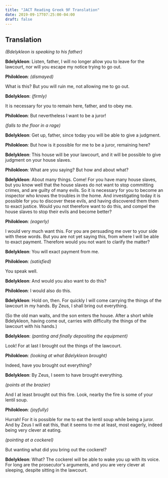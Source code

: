 ```yaml
---
title: "JACT Reading Greek 9F Translation"
date: 2019-09-17T07:25:00-04:00
draft: false 
---
```

<!--more-->
## Translation
_(Bdelykleon is speaking to his father)_

__Bdelykleon__: Listen, father, I will no longer allow you to leave for the
lawcourt, nor will you escape my notice trying to go out.

__Philokleon__: _(dismayed)_

What is this? But you will ruin me, not allowing me to go out.

__Bdelykleon__: _(firmly)_

It is necessary for you to remain here, father, and to obey me.

__Philokleon__: But nevertheless I want to be a juror!

_(falls to the floor in a rage)_

__Bdelykleon__: Get up, father, since today you will be able to give a judgment.

__Philokleon__: But how is it possible for me to be a juror, remaining here?

__Bdelykleon__: This house will be your lawcourt, and it will be possible to give
judgment on your house slaves.

__Philokleon__: What are you saying? But how and about what?

__Bdelykleon__: About many things. Come! For you have many house slaves, but you
know well that the house slaves do not want to stop committing crimes, and are
guilty of many evils. So it is necessary for you to become an inspector who
knows the troubles in the home. And investigating today it is possible for you to discover these
evils, and having discovered them them to exact justice. Would you not therefore want to
do this, and compel the house slaves to stop their evils and become better?

__Philokleon__: _(eagerly)_

I would very much want this. For you are persuading me over to your side with
these words. But you are not yet saying this, from where I will be able to exact
payment. Therefore would you not want to clarify the matter?

__Bdelykleon__: You will exact payment from me.

__Philokleon__: _(satisfied)_

You speak well.

__Bdelykleon__: And would you also want to do this?

__Philokleon__: I would also do this.

__Bdelykleon__: Hold on, then. For quickly I will come carrying the things of the
lawcourt in my hands. By Zeus, I shall bring out everything.

(So the old man waits, and the son enters the house. After a short while
Bdelykleon, having come out, carries with difficulty the things of the lawcourt
with his hands.)

__Bdelykleon__: _(panting and finally depositing the equipment)_

Look! For at last I brought out the things of the lawcourt.

__Philokleon__: _(looking at what Bdelykleon brought)_

Indeed, have you brought out everything?

__Bdelykleon__: By Zeus, I seem to have brought everything.

_(points at the brazier)_

And I at least brought out this fire. Look, nearby the fire is some of your
lentil soup.

__Philokleon__: _(joyfully)_

Hurrah! For it is possible for me to eat the lentil soup while being a juror.
And by Zeus I will eat this, that it seems to me at least, most eagerly, indeed
being very clever at eating.

_(pointing at a cockerel)_

But wanting what did you bring out the cockerel?

__Bdelykleon__: What? The cockerel will be able to wake you up with its voice. For long
are the prosecutor's arguments, and you are very clever at sleeping, despite
sitting in the lawcourt.